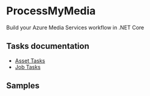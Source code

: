 # ProcessMyMedia
Build your Azure Media Services workflow in .NET Core

## Tasks documentation

* [Asset Tasks](ProcessMyMedia/Tasks/Asset)
* [Job Tasks](ProcessMyMedia/Tasks/Job)

## Samples


